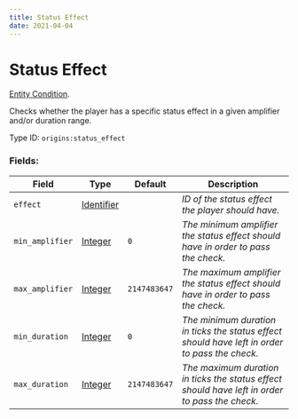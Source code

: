 ```yaml
---
title: Status Effect
date: 2021-04-04
---
```

# Status Effect

[Entity Condition](../entity_conditions.md).

Checks whether the player has a specific status effect in a given amplifier and/or duration range.

Type ID: `origins:status_effect`

### Fields:

Field  | Type | Default | Description
-------|------|---------|-------------
`effect` | [Identifier](../data_types/identifier.md) | | _ID of the status effect the player should have._
`min_amplifier` | [Integer](../data_types/integer.md) | `0` | _The minimum amplifier the status effect should have in order to pass the check._
`max_amplifier` | [Integer](../data_types/integer.md) | `2147483647` | _The maximum amplifier the status effect should have in order to pass the check._
`min_duration` | [Integer](../data_types/integer.md) | `0` | _The minimum duration in ticks the status effect should have left in order to pass the check._
`max_duration` | [Integer](../data_types/integer.md) | `2147483647` | _The maximum duration in ticks the status effect should have left in order to pass the check._
